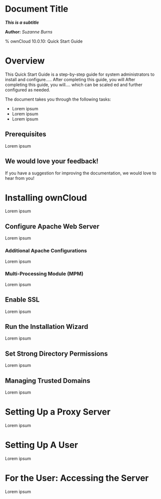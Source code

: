 Document Title
==============

***This is a subtitle***

**Author:** *Suzanne Burns*

% ownCloud 10.0.10: Quick Start Guide 

# Overview 

This Quick Start Guide is a step-by-step guide for system administrators to install and configure..... After completing this guide, you will After completing this guide, you will.... which can be scaled ed and further configured as needed.     

The document takes you through the following tasks:  

+ Lorem ipsum
+ Lorem ipsum
+ Lorem ipsum

## Prerequisites

Lorem ipsum

## We would love your feedback!

If you have a suggestion for improving the documentation, we would love to hear from you! 

# Installing ownCloud 

Lorem ipsum

## Configure Apache Web Server

Lorem ipsum

### Additional Apache Configurations

Lorem ipsum

### Multi-Processing Module (MPM)

Lorem ipsum

## Enable SSL

Lorem ipsum

## Run the Installation Wizard

Lorem ipsum

## Set Strong Directory Permissions

Lorem ipsum

## Managing Trusted Domains

Lorem ipsum

# Setting Up a Proxy Server 

Lorem ipsum 

# Setting Up A User

Lorem ipsum

# For the User: Accessing the Server

Lorem ipsum
